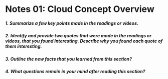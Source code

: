 # Notes 01: Cloud Concept Overview

##### 1. Summarize a few key points made in the readings or videos.

##### 2. Identify and provide two quotes that were made in the readings or videos, that you found interesting. Describe why you found each quote of them interesting.

##### 3. Outline the new facts that you learned from this section?

##### 4. What questions remain in your mind after reading this section?
